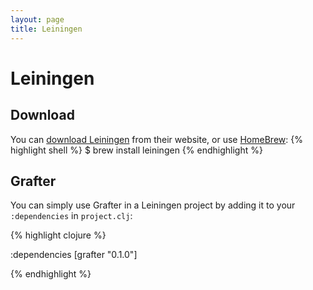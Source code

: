 ```yaml
---
layout: page
title: Leiningen
---
```


# Leiningen

## Download
You can [download Leiningen](http://leiningen.org) from their website, or use [HomeBrew](http://brew.sh):
{% highlight shell %}
$ brew install leiningen
{% endhighlight %}


## Grafter
You can simply use Grafter in a Leiningen project by adding it to your <code>:dependencies</code> in <code>project.clj</code>:

{% highlight clojure %}

:dependencies [grafter "0.1.0"]

{% endhighlight %}
